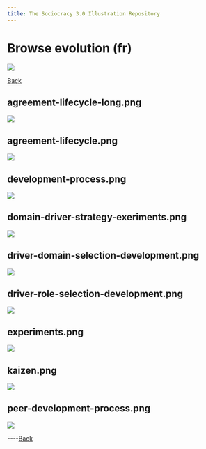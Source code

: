 ```yaml
---
title: The Sociocracy 3.0 Illustration Repository
---
```


# Browse evolution (fr)

![](/img/fr-48px.png)

[Back](index-fr.html)

## agreement-lifecycle-long.png

[![](/img/fr/evolution/agreement-lifecycle-long.png)](/img/fr/evolution/agreement-lifecycle-long.png)

## agreement-lifecycle.png

[![](/img/fr/evolution/agreement-lifecycle.png)](/img/fr/evolution/agreement-lifecycle.png)

## development-process.png

[![](/img/fr/evolution/development-process.png)](/img/fr/evolution/development-process.png)

## domain-driver-strategy-exeriments.png

[![](/img/fr/evolution/domain-driver-strategy-exeriments.png)](/img/fr/evolution/domain-driver-strategy-exeriments.png)

## driver-domain-selection-development.png

[![](/img/fr/evolution/driver-domain-selection-development.png)](/img/fr/evolution/driver-domain-selection-development.png)

## driver-role-selection-development.png

[![](/img/fr/evolution/driver-role-selection-development.png)](/img/fr/evolution/driver-role-selection-development.png)

## experiments.png

[![](/img/fr/evolution/experiments.png)](/img/fr/evolution/experiments.png)

## kaizen.png

[![](/img/fr/evolution/kaizen.png)](/img/fr/evolution/kaizen.png)

## peer-development-process.png

[![](/img/fr/evolution/peer-development-process.png)](/img/fr/evolution/peer-development-process.png)

----[Back](index-fr.html)

